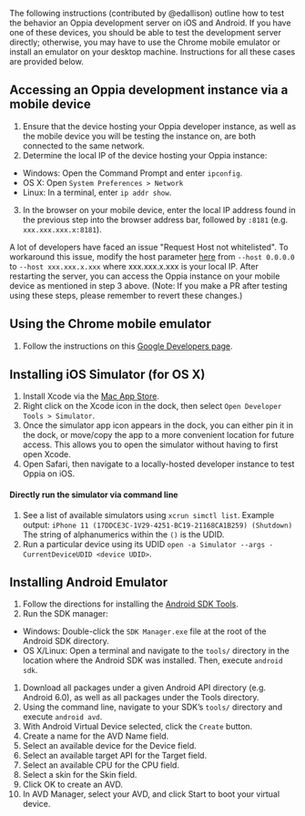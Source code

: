 The following instructions (contributed by @edallison) outline how to test the behavior an Oppia development server on iOS and Android. If you have one of these devices, you should be able to test the development server directly; otherwise, you may have to use the Chrome mobile emulator or install an emulator on your desktop machine. Instructions for all these cases are provided below.

## Accessing an Oppia development instance via a mobile device

1. Ensure that the device hosting your Oppia developer instance, as well as the mobile device you will be testing the instance on, are both connected to the same network.
2. Determine the local IP of the device hosting your Oppia instance:
  * Windows: Open the Command Prompt and enter `ipconfig`.
  * OS X: Open `System Preferences > Network`
  * Linux: In a terminal, enter `ip addr show`.
3. In the browser on your mobile device, enter the local IP address found in the previous step into the browser address bar, followed by `:8181` (e.g. `xxx.xxx.xxx.x:8181`).

A lot of developers have faced an issue "Request Host not whitelisted". To workaround this issue, modify the host parameter [here](https://github.com/oppia/oppia/blob/450e094392995794553b2ad64cd82c233d9b591d/scripts/start.py#L148) from `--host 0.0.0.0` to `--host xxx.xxx.x.xxx` where xxx.xxx.x.xxx is your local IP. After restarting the server, you can access the Oppia instance on your mobile device as mentioned in step 3 above. (Note: If you make a PR after testing using these steps, please remember to revert these changes.)

## Using the Chrome mobile emulator

1. Follow the instructions on this [Google Developers page](https://developers.google.com/web/tools/chrome-devtools/iterate/device-mode/).

## Installing iOS Simulator (for OS X)

1. Install Xcode via the [Mac App Store](https://itunes.apple.com/us/app/xcode/id497799835?mt=12).
1. Right click on the Xcode icon in the dock, then select `Open Developer Tools > Simulator`.
1. Once the simulator app icon appears in the dock, you can either pin it in the dock, or move/copy the app to a more convenient location for future access. This allows you to open the simulator without having to first open Xcode.
1. Open Safari, then navigate to a locally-hosted developer instance to test Oppia on iOS.

#### Directly run the simulator via command line

1. See a list of available simulators using `xcrun simctl list`.
Example output: `iPhone 11 (17DDCE3C-1V29-4251-BC19-21168CA1B259) (Shutdown)`
The string of alphanumerics within the `()` is the UDID.
1. Run a particular device using its UDID `open -a Simulator --args -CurrentDeviceUDID <device UDID>`.

## Installing Android Emulator

1. Follow the directions for installing the [Android SDK Tools](https://developer.android.com/sdk/installing/index.html?pkg=tools).
1. Run the SDK manager:
  * Windows: Double-click the `SDK Manager.exe` file at the root of the Android SDK directory.
  * OS X/Linux: Open a terminal and navigate to the `tools/` directory in the location where the Android SDK was installed. Then, execute `android sdk`.
1. Download all packages under a given Android API directory (e.g. Android 6.0), as well as all packages under the Tools directory.
1. Using the command line, navigate to your SDK’s `tools/` directory and execute `android avd`.
1. With Android Virtual Device selected, click the `Create` button.
1. Create a name for the AVD Name field.
1. Select an available device for the Device field.
1. Select an available target API for the Target field.
1. Select an available CPU for the CPU field.
1. Select a skin for the Skin field.
1. Click OK to create an AVD.
1. In AVD Manager, select your AVD, and click Start to boot your virtual device.
